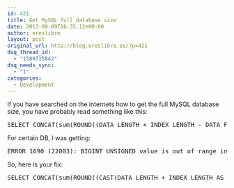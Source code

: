 ```yaml
---
id: 421
title: Get MySQL full database size
date: 2013-08-09T16:35:12+00:00
author: ereslibre
layout: post
original_url: http://blog.ereslibre.es/?p=421
dsq_thread_id:
  - "1589715842"
dsq_needs_sync:
  - "1"
categories:
  - Development
---
```

If you have searched on the internets how to get the full MySQL database size, you have probably read something like this:

<pre class="lang:default decode:true ">SELECT CONCAT(sum(ROUND((DATA_LENGTH + INDEX_LENGTH - DATA_FREE) / 1024 / 1024,2))," MB") AS Size FROM INFORMATION_SCHEMA.TABLES where TABLE_SCHEMA = 'database_name';</pre>

For certain DB, I was getting:

<pre class="lang:default decode:true ">ERROR 1690 (22003): BIGINT UNSIGNED value is out of range in '((`information_schema`.`TABLES`.`DATA_LENGTH` + `information_schema`.`TABLES`.`INDEX_LENGTH`) - `information_schema`.`TABLES`.`DATA_FREE`)'</pre>

So, here is your fix:

<pre class="lang:default decode:true">SELECT CONCAT(sum(ROUND((CAST(DATA_LENGTH + INDEX_LENGTH AS SIGNED) - CAST(DATA_FREE AS SIGNED)) / 1024 / 1024,2))," MB") AS Size FROM INFORMATION_SCHEMA.TABLES where TABLE_SCHEMA = 'database_name';</pre>
